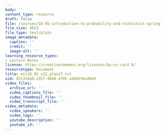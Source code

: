 ```yaml
---
body: ''
content_type: resource
draft: false
file: /courses/18-05-introduction-to-probability-and-statistics-spring-2022/mit18_05_s22_plan17.txt
file_size: 4613
file_type: text/plain
image_metadata:
  caption: ''
  credit: ''
  image-alt: ''
learning_resource_types:
- Lecture Notes
license: https://creativecommons.org/licenses/by-nc-sa/4.0/
resourcetype: Document
title: mit18_05_s22_plan17.txt
uid: 021334a9-2d17-46b8-af05-a499256a49e9
video_files:
  archive_url: ''
  video_captions_file: ''
  video_thumbnail_file: ''
  video_transcript_file: ''
video_metadata:
  video_speakers: ''
  video_tags: ''
  youtube_description: ''
  youtube_id: ''
---
```

